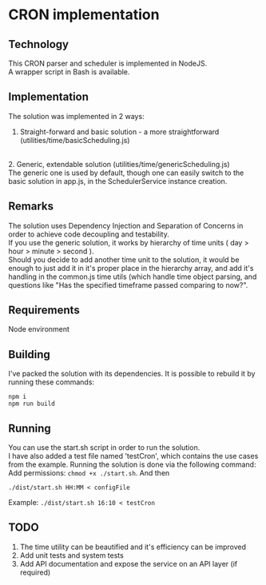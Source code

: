 # CRON implementation

## Technology
This CRON parser and scheduler is implemented in NodeJS. <br />
A wrapper script in Bash is available.

## Implementation
The solution was implemented in 2 ways: <br />
1. Straight-forward and basic solution - a more straightforward (utilities/time/basicScheduling.js)
<br />
2. Generic, extendable solution (utilities/time/genericScheduling.js)
<br />
The generic one is used by default, though one can easily switch to the basic solution in app.js, in the SchedulerService instance creation.

## Remarks
The solution uses Dependency Injection and Separation of Concerns in order to achieve code decoupling and testability. <br />
If you use the generic solution, it works by hierarchy of time units ( day > hour > minute > second ). <br />
Should you decide to add another time unit to the solution, it would be enough to just add it in it's proper place in the hierarchy array, and add it's handling in the common.js time utils (which handle time object parsing, and questions like "Has the specified timeframe passed comparing to now?".

## Requirements
Node environment

## Building
I've packed the solution with its dependencies.
It is possible to rebuild it by running these commands:
```
npm i
npm run build
```

## Running
You can use the start.sh script in order to run the solution. <br />
I have also added a test file named 'testCron', which contains the use cases from the example.
Running the solution is done via the following command: <br />
Add permissions: `chmod +x ./start.sh`. And then <br />
```
./dist/start.sh HH:MM < configFile
```
Example:
`./dist/start.sh 16:10 < testCron`

## TODO
1. The time utility can be beautified and it's efficiency can be improved <br />
2. Add unit tests and system tests <br />
3. Add API documentation and expose the service on an API layer (if required) <br />
